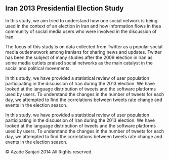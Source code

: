Iran 2013 Presidential Election Study
-------------------
In this study, we aim tried to understand how one social network is being used in the context of an election in Iran 
and how information flows in thea community of social media users who were involved in the discussion of Iran.

The focus of this study is on data collected from Twitter as a popular social media outletnetwork  among Iranians 
for sharing news and updates. Twitter has been the subject of many studies after the 2009 election in Iran as some 
media outlets praised social networks as the main catalyst in the social and political movements.

In this study, we have provided a statistical review of user population participating in the discussion of Iran 
during the 2013 election. We have looked at the language distribution of tweets and the software platforms used by users.
To understand the changes in the number of tweets for each day, we attempted to find the correlations between tweets 
rate change and events in the election season.

In this study, we have provided a statistical review of user population participating in the discussion of Iran 
during the 2013 election. We have looked at the language distribution of tweets and the software platforms used by users.
To understand the changes in the number of tweets for each day, we attempted to find the correlations between tweets
rate change and events in the election season.

© Azade Sanjari 2014 All Rights reserved.
